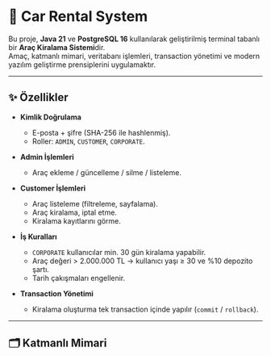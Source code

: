 # 🚗 Car Rental System

Bu proje, **Java 21** ve **PostgreSQL 16** kullanılarak geliştirilmiş terminal tabanlı bir **Araç Kiralama Sistemi**dir.  
Amaç, katmanlı mimari, veritabanı işlemleri, transaction yönetimi ve modern yazılım geliştirme prensiplerini uygulamaktır.

---

## ✨ Özellikler

- **Kimlik Doğrulama**
  - E-posta + şifre (SHA-256 ile hashlenmiş).
  - Roller: `ADMIN`, `CUSTOMER`, `CORPORATE`.

- **Admin İşlemleri**
  - Araç ekleme / güncelleme / silme / listeleme.

- **Customer İşlemleri**
  - Araç listeleme (filtreleme, sayfalama).
  - Araç kiralama, iptal etme.
  - Kiralama kayıtlarını görme.

- **İş Kuralları**
  - `CORPORATE` kullanıcılar min. 30 gün kiralama yapabilir.
  - Araç değeri > 2.000.000 TL → kullanıcı yaşı ≥ 30 ve %10 depozito şartı.
  - Tarih çakışmaları engellenir.

- **Transaction Yönetimi**
  - Kiralama oluşturma tek transaction içinde yapılır (`commit` / `rollback`).

---

## 🗂️ Katmanlı Mimari

